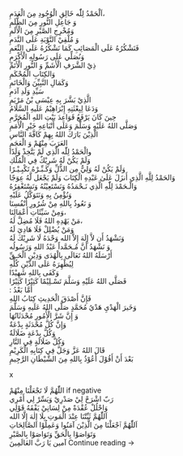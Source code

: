 
اَلْحَمْدُ لِلّٰه خَالِقِ الْوُجُودِ مِنَ الْعَدَمِ،   
وَ جَاعِلِ النُّورِ مِنَ الظُّلَمِ   
وَمُخْرِجِ الصَّبْرِ مِنَ الْأَلَمِ   
وَ مُلْقِيْ التَّوْبَةِ عَلَى النَّدَمِ   
فَنَشْكُرُهُ عَلَى الْمَصَائِبِ كَمَا نَشْكُرُهُ عَلَى النِّعَمِ   
وَنُصَلِّي عَلَى رَسُولِهِ الْأَكْرَمِ   
ذِيْ الشَّرَفِ الْأَشَمِّ وَ النُّورِ الْأتَمِّ   
وَالكِتَابِ الْمُحْكَمِ   
وَكَمَالِ النَّبِيِّنَ وَالْخَاتَمِ   
سَيِّدِ وَلَدِ آدَمِ   
الَّذِيْ بَشَّرَ بِهِ عِيْسَى بْنُ مَرْيَمِ   
وَدَعَا لِبِعْثَتِهِ إِبْرَاهِيْمُ عَلَيهِ السَّلَامُ   
حِينَ كَانَ يَرْفَعُ قَوَاعِدَ بَيْتِ اللهِ الْمُحَرَّمِ   
وَصَلَّى اللهُ عَلَيْهِ وَسَلَّمَ وَعَلَى أَتْبَاعِهِ خَيْرِ الْأُمَمِ   
الَّذِيْنَ بَارَكَ اللهُ بِهِمْ كَافَّةَ النَّاسِ   
العَرَبَ مِنْهُمْ وَ الْعَجَمِ   
والْحَمْدُ لِلّٰه الَّذِي لَمْ يَتَّخِذْ وَلَدًا   
وَلَمْ يَكُنْ لَهُ شَرِيْكٌ فِي الْمُلْكِ   
وَلَمْ يَكُنْ لَهُ وَلِيٌّ مِن الذُّلِّ وَكَـبِّـرْهُ تَكْبِـيْـرًا   
وَالحَمْدُ لِلَّهِ الَّذِي أَنزَلَ عَلَىٰ عَبْدِهِ الْكِتَابَ وَلَمْ يَجْعَل لَّهُ عِوَجًا   
وَالْـحَمْدَ لِلّٰهِ الَّذِي نَـحْمَدُهُ وَنَسْتَعِيْنُهُ وَنَسْتَغْفِرُهُ   
وَنُؤْمِنُ بِهِ وَنَتَوَكَّلُ عَلَيْهِ   
وَ نَعُوذُ بِاللهِ مِنْ شُرُورِ أَنْفُسِنَا   
وَمِنْ سَيِّئَاتِ أَعْمَالِنَا،   
مَنْ يَهْدِهِ اللهُ فَلَا مُضِلَّ لَهُ،   
وَمَنْ يُضْلِلْ فَلَا هَادِيَ لَهُ   
وَنَشْهَدُ أَن لاَّ إِلَهَ إِلاَّ الله وَحْدَهُ لَا شَرِيْكَ لَهُ   
وَ نَشْهَدُ أَنَّ مُـحَمَّداً عَبْدُ اللهِ وَرَسُولُه   
أَرْسَلَهُ اللهُ تَعَالَى بِالْهُدَى وَدِيْنِ الْحَـقِّ   
لِيُظْهِرَهُ عَلَى الدِّيْنِ كُلِّهِ   
وَكَفَى بِاللهِ شَهِيْدًا   
فَصَلَّى اللهُ عَلَيْهِ وَسَلَّمَ تَسْـلِيْمًا كَثِيْرًا كَثِيْرًا   
: أَمَّا بَعْدُ   
فَإِنَّ أَصْدَقَ الْحَدِيثِ كِتَابُ اللهِ   
وَخَيرَ الْهَدْيِ هَدْيُ مُحَمَّدٍ صَلَّى اللهُ عَلَيهِ وَسَلَّمَ   
وَ إِنَّ شَرَّ الْأُمُورِ مُحْدَثَاتُهَا   
وَإِنَّ كُلَّ مُحْدَثَةٍ بِدْعَةٌ   
وَكُلَّ بِدْعَةٍ ضَلَالَةٌ   
وَكُلَّ ضَلَالَةٍ فِي النَّارِ   
قَالَ اللهُ عَزَّ وَجَلَّ فِي كِتَابِهِ الْكَرِيْمِ   
بَعْدَ أَنْ أَقُوْلَ أَعُوْذُ بِاللهِ مِنَ الشَّيْطَانِ الرَّجِيمِ   
   
x   
   
اللّٰهُمَّ لَا تَجْعَلْنَا مِنْهُمْ if negative   
رَبّ اشْرَحْ لِيْ صَدْرِيْ وَيَسِّرْ لِي أَمْرِي   
وَاحْلُلْ عُقْدَةً مِنْ لِسَانِيْ يَفْقَهُ قَوْلِي   
اَللّٰهُمَّ ثَبِّتْنَا عِنْدَ الْمَوتِ بِلَا إِلٰهَ إِلَّا الله   
اَللّٰهُمَّ ٱجْعَلْنَا مِنَ الَّذِيْنَ آمَنُوا وَعَمِلُوْا الصَّالِحَاتِ   
وَتَوَاصَوْا بِالْحَقِّ وَتَوَاصَوْا بِالصَّبْرِ   
آمين يَا رَبَّ العَالَمِينَ Continue reading →   

